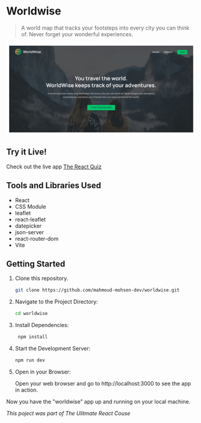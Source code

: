 # Worldwise

> A world map that tracks your footsteps into every city you can think of. Never forget your wonderful experiences.

<img src='./public/worldwise-preview.png'></img>

## Try it Live!

Check out the live app [The React Quiz](https://worldwise-flame.vercel.app/)

## Tools and Libraries Used

-   React
-   CSS Module
-   leaflet
-   react-leaflet
-   datepicker
-   json-server
-   react-router-dom
-   Vite

## Getting Started

1. Clone this repository.

    ```bash
    git clone https://github.com/mahmoud-mohsen-dev/worldwise.git
    ```

2. Navigate to the Project Directory:
    ```bash
    cd worldwise
    ```
3. Install Dependencies:

    ```bash
     npm install
    ```

4. Start the Development Server:

    ```bash
    npm run dev
    ```

5. Open in your Browser:

    Open your web browser and go to http://localhost:3000 to see the app in action.

Now you have the "worldwise" app up and running on your local machine.

_This poject was part of The Ulitmate React Couse_
